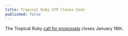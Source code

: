 ```yaml
---
title: Tropical Ruby CFP Closes Soon
published: false
---
```


The Tropical Ruby [call for proprosals][cfp] closes January 18th.

[cfp]: LINK
